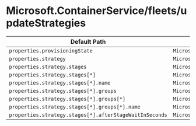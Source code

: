 # Microsoft.ContainerService/fleets/updateStrategies

| Default Path | Alias |
|---|---|
| `properties.provisioningState` | `Microsoft.ContainerService/fleets/updateStrategies/provisioningState` |
| `properties.strategy` | `Microsoft.ContainerService/fleets/updateStrategies/strategy` |
| `properties.strategy.stages` | `Microsoft.ContainerService/fleets/updateStrategies/strategy.stages` |
| `properties.strategy.stages[*]` | `Microsoft.ContainerService/fleets/updateStrategies/strategy.stages[*]` |
| `properties.strategy.stages[*].name` | `Microsoft.ContainerService/fleets/updateStrategies/strategy.stages[*].name` |
| `properties.strategy.stages[*].groups` | `Microsoft.ContainerService/fleets/updateStrategies/strategy.stages[*].groups` |
| `properties.strategy.stages[*].groups[*]` | `Microsoft.ContainerService/fleets/updateStrategies/strategy.stages[*].groups[*]` |
| `properties.strategy.stages[*].groups[*].name` | `Microsoft.ContainerService/fleets/updateStrategies/strategy.stages[*].groups[*].name` |
| `properties.strategy.stages[*].afterStageWaitInSeconds` | `Microsoft.ContainerService/fleets/updateStrategies/strategy.stages[*].afterStageWaitInSeconds` |

